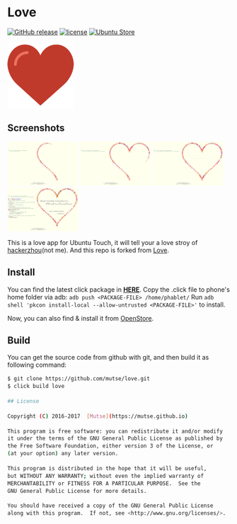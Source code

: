 # Love

[![GitHub release](https://img.shields.io/github/release/dawndiy/recorder.svg?maxAge=2592000)](https://github.com/mutse/love/releases/latest)
[![license](https://img.shields.io/github/license/dawndiy/recorder.svg)](https://github.com/mutse/love/blob/master/LICENSE)
[![Ubuntu Store](https://img.shields.io/badge/UbuntuStore-Recorder-E95420.svg)](https://uappexplorer.com/app/love.mutse)

<img src="love.png" width="150" />

## Screenshots
<img src="screenshots/love00.png" width="160" />
<img src="screenshots/love01.png" width="160" />
<img src="screenshots/love02.png" width="160" />
<img src="screenshots/love03.png" width="160" />

This is a love app for Ubuntu Touch, it will tell your a love stroy of
[hackerzhou](https://github.com/hackerzhou)(not me). And this repo is forked from [Love](https://github.com/hackerzhou/Love).

## Install
You can find the latest click package in [**HERE**](https://github.com/mutse/love/releases).
Copy the .click file to phone's home folder via adb: `adb push <PACKAGE-FILE> /home/phablet/`
Run `adb shell 'pkcon install-local --allow-untrusted <PACKAGE-FILE>'` to install.

Now, you can also find & install it from [OpenStore](https://open.uappexplorer.com/app/love.mutse).

## Build
You can get the source code from github with git, and then build it as following command:

```bash
$ git clone https://github.com/mutse/love.git
$ click build love

## License

Copyright (C) 2016-2017  [Mutse](https://mutse.github.io)

This program is free software: you can redistribute it and/or modify
it under the terms of the GNU General Public License as published by
the Free Software Foundation, either version 3 of the License, or
(at your option) any later version.

This program is distributed in the hope that it will be useful,
but WITHOUT ANY WARRANTY; without even the implied warranty of
MERCHANTABILITY or FITNESS FOR A PARTICULAR PURPOSE.  See the
GNU General Public License for more details.

You should have received a copy of the GNU General Public License
along with this program.  If not, see <http://www.gnu.org/licenses/>.
